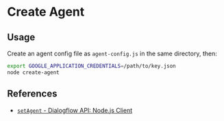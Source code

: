 # Create Agent

## Usage

Create an agent config file as `agent-config.js` in the same directory, then:

```sh
export GOOGLE_APPLICATION_CREDENTIALS=/path/to/key.json
node create-agent
```

## References

* [`setAgent` - Dialogflow API: Node.js Client](https://googleapis.dev/nodejs/dialogflow/latest/v2.AgentsClient.html#setAgent)
